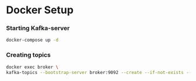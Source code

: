 # Docker Setup


### Starting Kafka-server
```bash
docker-compose up -d
```


### Creating topics
```bash
docker exec broker \
kafka-topics --bootstrap-server broker:9092 --create --if-not-exists --topic ECOMMERCE_SEND_EMAIL
```

